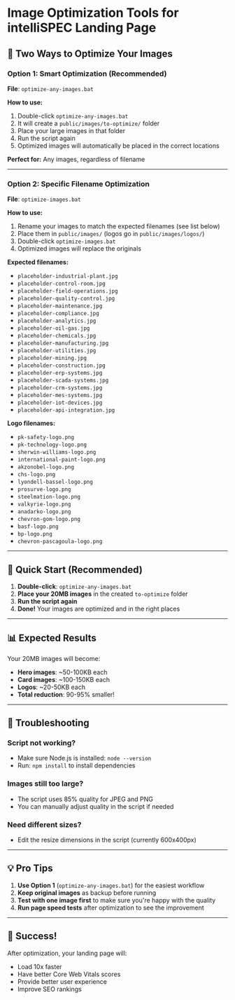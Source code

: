 # Image Optimization Tools for intelliSPEC Landing Page

## 🚀 Two Ways to Optimize Your Images

### **Option 1: Smart Optimization (Recommended)**
**File**: `optimize-any-images.bat`

**How to use:**
1. Double-click `optimize-any-images.bat`
2. It will create a `public/images/to-optimize/` folder
3. Place your large images in that folder
4. Run the script again
5. Optimized images will automatically be placed in the correct locations

**Perfect for:** Any images, regardless of filename

---

### **Option 2: Specific Filename Optimization**
**File**: `optimize-images.bat`

**How to use:**
1. Rename your images to match the expected filenames (see list below)
2. Place them in `public/images/` (logos go in `public/images/logos/`)
3. Double-click `optimize-images.bat`
4. Optimized images will replace the originals

**Expected filenames:**
- `placeholder-industrial-plant.jpg`
- `placeholder-control-room.jpg`
- `placeholder-field-operations.jpg`
- `placeholder-quality-control.jpg`
- `placeholder-maintenance.jpg`
- `placeholder-compliance.jpg`
- `placeholder-analytics.jpg`
- `placeholder-oil-gas.jpg`
- `placeholder-chemicals.jpg`
- `placeholder-manufacturing.jpg`
- `placeholder-utilities.jpg`
- `placeholder-mining.jpg`
- `placeholder-construction.jpg`
- `placeholder-erp-systems.jpg`
- `placeholder-scada-systems.jpg`
- `placeholder-crm-systems.jpg`
- `placeholder-mes-systems.jpg`
- `placeholder-iot-devices.jpg`
- `placeholder-api-integration.jpg`

**Logo filenames:**
- `pk-safety-logo.png`
- `pk-technology-logo.png`
- `sherwin-williams-logo.png`
- `international-paint-logo.png`
- `akzonobel-logo.png`
- `chs-logo.png`
- `lyondell-bassel-logo.png`
- `prosurve-logo.png`
- `steelmation-logo.png`
- `valkyrie-logo.png`
- `anadarko-logo.png`
- `chevron-gom-logo.png`
- `basf-logo.png`
- `bp-logo.png`
- `chevron-pascagoula-logo.png`

---

## 🎯 **Quick Start (Recommended)**

1. **Double-click**: `optimize-any-images.bat`
2. **Place your 20MB images** in the created `to-optimize` folder
3. **Run the script again**
4. **Done!** Your images are optimized and in the right places

---

## 📊 **Expected Results**

Your 20MB images will become:
- **Hero images**: ~50-100KB each
- **Card images**: ~100-150KB each  
- **Logos**: ~20-50KB each
- **Total reduction**: 90-95% smaller!

---

## 🔧 **Troubleshooting**

### **Script not working?**
- Make sure Node.js is installed: `node --version`
- Run: `npm install` to install dependencies

### **Images still too large?**
- The script uses 85% quality for JPEG and PNG
- You can manually adjust quality in the script if needed

### **Need different sizes?**
- Edit the resize dimensions in the script (currently 600x400px)

---

## 💡 **Pro Tips**

1. **Use Option 1** (`optimize-any-images.bat`) for the easiest workflow
2. **Keep original images** as backup before running
3. **Test with one image first** to make sure you're happy with the quality
4. **Run page speed tests** after optimization to see the improvement

---

## 🎉 **Success!**

After optimization, your landing page will:
- Load 10x faster
- Have better Core Web Vitals scores
- Provide better user experience
- Improve SEO rankings 
